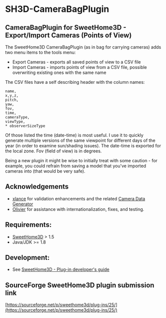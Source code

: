 # SH3D-CameraBagPlugin
## CameraBagPlugin for SweetHome3D - Export/Import Cameras (Points of View)

The SweetHome3D CameraBagPlugin (as in bag for carrying cameras) adds two menu items to the tools menu:
- Export Cameras - exports all saved points of view to a CSV file
- Import Cameras - imports points of view from a CSV file, possible overwriting existing ones with the same name

The CSV files have a self describing header with the column names:
```
name,
x,y,z,
pitch,
yaw,
fov,
time,
cameraType,
viewType,
* observerSizeType
```
Of those listed the time (date-time) is most useful. I use it to quickly generate multiple versions of the same viewpoint for different days of the year (in order to examine sun/shading issues). The date-time is exported for the local zone. Fov (field of view) is in degrees.

Being a new plugin it might be wise to initially treat with some caution - for example, you could refrain from saving a model that you've imported cameras into (that would be very safe).

## Acknowledgements

 - [xlance](https://sourceforge.net/u/xlance/profile/) for validation enhancements
   and the related [Camera Data Generator](https://sourceforge.net/p/sweethome3d/plug-ins/55/)
 - [Olivier](https://sourceforge.net/u/z56oo/profile/) for assistance with internationalization, fixes, and testing.

## Requirements:
- [SweetHome3D](https://www.sweethome3d.com/) > 1.5
- Java/JDK >= 1.8

## Development:
- See [SweetHome3D - Plug-in developer's guide](https://www.sweethome3d.com/pluginDeveloperGuide.jsp)

## SourceForge SweetHome3D plugin submission link

[https://sourceforge.net/p/sweethome3d/plug-ins/25/](https://sourceforge.net/p/sweethome3d/plug-ins/25/)
